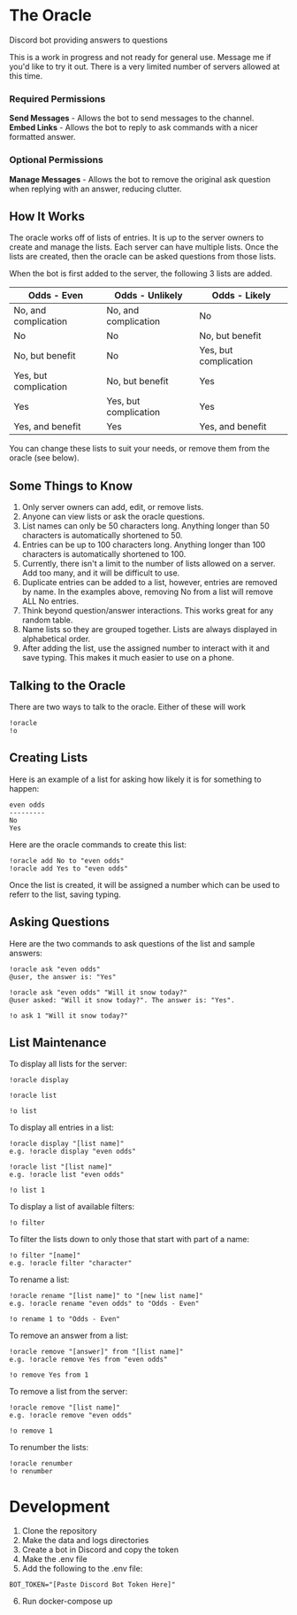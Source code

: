 # The Oracle
Discord bot providing answers to questions

This is a work in progress and not ready for general use. Message me if you'd like to try it out. There is a very limited number of servers allowed at this time.

### Required Permissions
**Send Messages** - Allows the bot to send messages to the channel.\
**Embed Links** - Allows the bot to reply to ask commands with a nicer formatted answer.

### Optional Permissions
**Manage Messages** - Allows the bot to remove the original ask question when replying with an answer, reducing clutter.

## How It Works
The oracle works off of lists of entries. It is up to the server owners to
create and manage the lists. Each server can have multiple lists. Once the
lists are created, then the oracle can be asked questions from those lists.

When the bot is first added to the server, the following 3 lists are added.

| Odds - Even           | Odds - Unlikely       | Odds - Likely         |
| --------------------- | --------------------- | --------------------- |
| No, and complication  | No, and complication  | No                    |
| No                    | No                    | No, but benefit       |
| No, but benefit       | No                    | Yes, but complication |
| Yes, but complication | No, but benefit       | Yes                   |
| Yes                   | Yes, but complication | Yes                   |
| Yes, and benefit      | Yes                   | Yes, and benefit      |

You can change these lists to suit your needs, or remove them from the oracle (see below).

## Some Things to Know
1) Only server owners can add, edit, or remove lists.
2) Anyone can view lists or ask the oracle questions.
3) List names can only be 50 characters long. Anything longer than 50 characters is automatically shortened to 50.
4) Entries can be up to 100 characters long. Anything longer than 100 characters is automatically shortened to 100.
5) Currently, there isn't a limit to the number of lists allowed on a server. Add too many, and it will be difficult to use.
6) Duplicate entries can be added to a list, however, entries are removed by name. In the examples above, removing No from a list will remove ALL No entries.
7) Think beyond question/answer interactions. This works great for any random table.
8) Name lists so they are grouped together. Lists are always displayed in alphabetical order.
9) After adding the list, use the assigned number to interact with it and save typing. This makes it much easier to use on a phone.

## Talking to the Oracle
There are two ways to talk to the oracle. Either of these will work
```
!oracle
!o
```

## Creating Lists
Here is an example of a list for asking how likely it is for something to happen:

```
even odds
---------
No
Yes
```

Here are the oracle commands to create this list:
```
!oracle add No to "even odds"
!oracle add Yes to "even odds"
```
Once the list is created, it will be assigned a number which can be used to referr to the list, saving typing.

## Asking Questions
Here are the two commands to ask questions of the list and sample answers:
```
!oracle ask "even odds"
@user, the answer is: "Yes"

!oracle ask "even odds" "Will it snow today?"
@user asked: "Will it snow today?". The answer is: "Yes".

!o ask 1 "Will it snow today?"
```

## List Maintenance
To display all lists for the server:
```
!oracle display

!oracle list

!o list
```

To display all entries in a list:
```
!oracle display "[list name]"
e.g. !oracle display "even odds"

!oracle list "[list name]"
e.g. !oracle list "even odds"

!o list 1
```
To display a list of available filters:
```
!o filter
```

To filter the lists down to only those that start with part of a name:
```
!o filter "[name]"
e.g. !oracle filter "character"
```

To rename a list:
```
!oracle rename "[list name]" to "[new list name]"
e.g. !oracle rename "even odds" to "Odds - Even"

!o rename 1 to "Odds - Even"
```

To remove an answer from a list:
```
!oracle remove "[answer]" from "[list name]"
e.g. !oracle remove Yes from "even odds"

!o remove Yes from 1
```

To remove a list from the server:
```
!oracle remove "[list name]"
e.g. !oracle remove "even odds"

!o remove 1
```

To renumber the lists:
```
!oracle renumber
!o renumber
```

# Development
1. Clone the repository
2. Make the data and logs directories
3. Create a bot in Discord and copy the token
4. Make the .env file
5. Add the following to the .env file:
```
BOT_TOKEN="[Paste Discord Bot Token Here]"
```
6. Run docker-compose up
